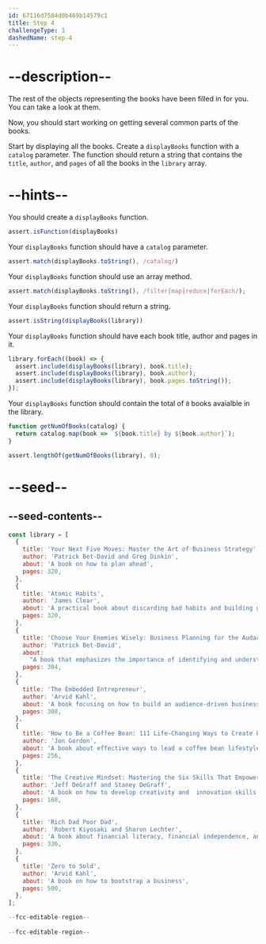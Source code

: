 ```yaml
---
id: 67116d7584d0b469b14579c1
title: Step 4
challengeType: 1
dashedName: step-4
---
```


# --description--

The rest of the objects representing the books have been filled in for you. You can take a look at them.

Now, you should start working on getting several common parts of the books.

Start by displaying all the books. Create a `displayBooks` function with a `catalog` parameter. The function should return a string that contains the `title`, `author`, and `pages` of all the books in the `library` array.

# --hints--

You should create a `displayBooks` function.

```js
assert.isFunction(displayBooks)
```

Your `displayBooks` function should have a `catalog` parameter.

```js
assert.match(displayBooks.toString(), /catalog/)
```

Your `displayBooks` function should use an array method.

```js
assert.match(displayBooks.toString(), /filter|map|reduce|forEach/);
```

Your `displayBooks` function should return a string.

```js
assert.isString(displayBooks(library))
```

Your `displayBooks` function should have each book title, author and pages in it.

```js
library.forEach((book) => {
  assert.include(displayBooks(library), book.title);
  assert.include(displayBooks(library), book.author);
  assert.include(displayBooks(library), book.pages.toString());
});
```

Your `displayBooks` function should contain the total of `8` books avaialble in the library.

```js
function getNumOfBooks(catalog) {
  return catalog.map(book => `${book.title} by ${book.author}`);
}

assert.lengthOf(getNumOfBooks(library), 8);
```

# --seed--

## --seed-contents--

```js
const library = [
  {
    title: 'Your Next Five Moves: Master the Art of Business Strategy',
    author: 'Patrick Bet-David and Greg Dinkin',
    about: 'A book on how to plan ahead',
    pages: 320,
  },
  {
    title: 'Atomic Habits',
    author: 'James Clear',
    about: 'A practical book about discarding bad habits and building good ones',
    pages: 320,
  },
  {
    title: 'Choose Your Enemies Wisely: Business Planning for the Audacious Few',
    author: 'Patrick Bet-David',
    about:
      "A book that emphasizes the importance of identifying and understanding one's adversaries to succeed in the business world",
    pages: 304,
  },
  {
    title: 'The Embedded Entrepreneur',
    author: 'Arvid Kahl',
    about: 'A book focusing on how to build an audience-driven business',
    pages: 308,
  },
  {
    title: 'How to Be a Coffee Bean: 111 Life-Changing Ways to Create Positive Change',
    author: 'Jon Gordon',
    about: 'A book about effective ways to lead a coffee bean lifestyle',
    pages: 256,
  },
  {
    title: 'The Creative Mindset: Mastering the Six Skills That Empower Innovation',
    author: 'Jeff DeGraff and Staney DeGraff',
    about: 'A book on how to develop creativity and  innovation skills',
    pages: 168,
  },
  {
    title: 'Rich Dad Poor Dad',
    author: 'Robert Kiyosaki and Sharon Lechter',
    about: 'A book about financial literacy, financial independence, and building wealth. ',
    pages: 336,
  },
  {
    title: 'Zero to Sold',
    author: 'Arvid Kahl',
    about: 'A book on how to bootstrap a business',
    pages: 500,
  },
];

--fcc-editable-region--
  
--fcc-editable-region--
```
